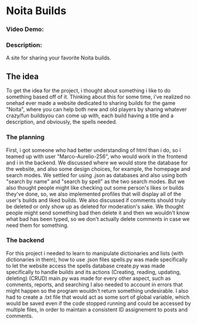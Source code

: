 # Noita Builds
### Video Demo:
### Description:
A site for sharing your favorite Noita builds.
## The idea
To get the idea for the project, i thought about something i like to do something based off of it. Thinking about this for some time, i've realized no onehad ever made a website dedicated to sharing builds for the game "Noita", where you can help both new and old players by sharing whatever crazy/fun buildsyou can come up with, each build having a title and a description, and obviously, the spells needed.

### The planning
First, i got someone who had better understanding of html than i do, so i teamed up with user "Marco-Aurelio-256", who would work in the frontend and i in the backend. We discussed where we would store the database for the website, and also some design choices, for example, the homepage and search modes. We settled for using .json as databases and also using both "search by name" and "search by spell" as the two search modes. But we also thought people might like checking out some person's likes or builds they've done, so, we also implemented profiles that will display all of the user's builds and liked builds.
We also discussed if comments should truly be deleted or only show up as deleted for moderation's sake. We thought people might send something bad then delete it and then we wouldn't know what bad has been typed, so we don't actually delete comments in case we need them for something.

### The backend
For this project i needed to learn to manipulate dictionaries and lists (with dictionaries in them), how to use .json files
spells.py was made specifically to let the website access the spells database
create.py was made specifically to handle builds and its actions (Creating, reading, updating, deleting) (CRUD)
main.py was made for every other aspect, such as comments, reports, and searching
I also needed to account in errors that might happen so the program wouldn't return something undesirable. I also had to create a .txt file that would act as some sort of global variable, which would be saved even if the code stopped running and could be accessed by multiple files, in order to maintain a consistent ID assignement to posts and comments.

